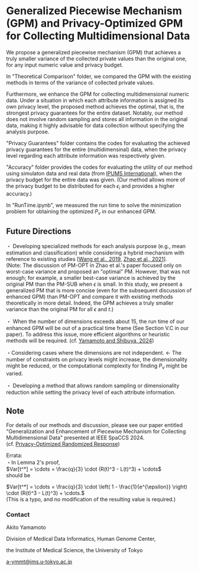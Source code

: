 # Generalized Piecewise Mechanism (GPM) and Privacy-Optimized GPM for Collecting Multidimensional Data

We propose a generalized piecewise mechanism (GPM) that achieves a truly smaller variance of the collected private values than the original one, for any input numeric value and privacy budget.

In "Theoretical Comparison" folder, we compared the GPM with the existing methods in terms of the variance of collected private values.

Furthermore, we enhance the GPM for collecting multidimensional numeric data. Under a situation in which each attribute information is assigned its own privacy level, the proposed method achieves the optimal, that is, the strongest privacy guarantees for the entire dataset. Notably, our method does not involve random sampling and stores all information in the original data, making it highly advisable for data collection without specifying the analysis purpose.

"Privacy Guarantees" folder contains the codes for evaluating the achieved privacy guarantees for the entire (multidimensinal) data, when the privacy level regarding each attribute information was respectively given.

"Accuracy" folder provides the codes for evaluating the utility of our method using simulaton data and real data (from [IPUMS International](https://international.ipums.org/international/)), when the privacy budget for the entire data was given. (Our method allows more of the privacy budget to be distributed for each $\epsilon_i$ and provides a higher accuracy.)

In "RunTime.ipynb", we measured the run time to solve the minimization problem for obtaining the optimized $P_v$ in our enhanced GPM.


## Future Directions

・ Developing specialized methods for each analysis purpose (e.g., mean estimation and classification) while considering a hybrid mechanism with reference to existing studies [[Wang et al., 2019](https://doi.org/10.1109/ICDE.2019.00063), [Zhao et al., 2021](https://doi.org/10.1109/JIOT.2020.3037194)].  
(Note: The discussion of PM-OPT in Zhao et al.'s paper focused only on worst-case variance and proposed an "optimal" PM. However, that was not enough; for example, a smaller best-case variance is achieved by the original PM than the PM-SUB when $\epsilon$ is small. In this study, we present a generalized PM that is more concise (even for the subsequent discussion of enhanced GPM) than PM-OPT and compare it with existing methods theoretically in more detail. Indeed, the GPM achieves a truly smaller variance than the original PM for all $\epsilon$ and $t$.)

・ When the number of dimensions exceeds about $15$, the run time of our enhanced GPM will be out of a practical time frame (See Section V.C in our paper). To address this issue, more efficient algorithms or heuristic methods will be required. (cf. [Yamamoto and Shibuya, 2024](https://arxiv.org/abs/2402.07584))

・Considering cases where the dimensions are not independent. ← The number of constraints on privacy levels might increase, the dimensionality might be reduced, or the computational complexity for finding $P_v$ might be varied.

・ Developing a method that allows random sampling or dimensionality reduction while setting the privacy level of each attribute information.

## Note

For details of our methods and discussion, please see our paper entitled "Generalization and Enhancement of Piecewise Mechanism for Collecting Multidimensional Data" presented at IEEE SpaCCS 2024.  
(cf. [Privacy-Optimized Randomized Response](https://github.com/ay0408/Optimized-RR))

Errata:  
・In Lemma 2's proof,  
$Var[t^*] = \cdots = \frac{q}{3} \cdot (R(t)^3 - L(t)^3) + \cdots$  
should be  

$Var[t^*] = \cdots = \frac{q}{3} \cdot \left( 1 - \frac{1}{e^{\epsilon}} \right) \cdot (R(t)^3 - L(t)^3) + \cdots.$  
(This is a typo, and no modification of the resulting value is required.)

### Contact
Akito Yamamoto

Division of Medical Data Informatics, Human Genome Center,

the Institute of Medical Science, the University of Tokyo

a-ymmt@ims.u-tokyo.ac.jp
